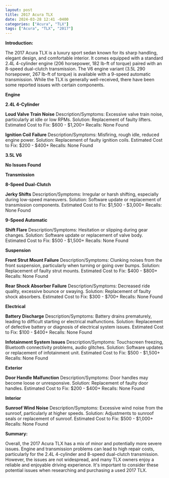 ```yaml
---
layout: post
title: 2017 Acura TLX
date: 2024-03-28 12:41 -0400
categories: ["Acura", "TLX"]
tags: ["Acura", "TLX", "2017"]
---
```

**Introduction:**

The 2017 Acura TLX is a luxury sport sedan known for its sharp handling, elegant design, and comfortable interior. It comes equipped with a standard 2.4L 4-cylinder engine (206 horsepower, 182 lb-ft of torque) paired with an 8-speed dual-clutch transmission. The V6 engine variant (3.5L 290 horsepower, 267 lb-ft of torque) is available with a 9-speed automatic transmission. While the TLX is generally well-received, there have been some reported issues with certain components.

**Engine**

**2.4L 4-Cylinder**

**Loud Valve Train Noise**
Description/Symptoms: Excessive valve train noise, particularly at idle or low RPMs.
Solution: Replacement of faulty lifters.
Estimated Cost to Fix: $600 - $1,200+
Recalls: None Found

**Ignition Coil Failure**
Description/Symptoms: Misfiring, rough idle, reduced engine power.
Solution: Replacement of faulty ignition coils.
Estimated Cost to Fix: $200 - $400+
Recalls: None Found

**3.5L V6**

**No Issues Found**

**Transmission**

**8-Speed Dual-Clutch**

**Jerky Shifts**
Description/Symptoms: Irregular or harsh shifting, especially during low-speed maneuvers.
Solution: Software update or replacement of transmission components.
Estimated Cost to Fix: $1,500 - $3,000+
Recalls: None Found

**9-Speed Automatic**

**Shift Flare**
Description/Symptoms: Hesitation or slipping during gear changes.
Solution: Software update or replacement of valve body.
Estimated Cost to Fix: $500 - $1,500+
Recalls: None Found

**Suspension**

**Front Strut Mount Failure**
Description/Symptoms: Clunking noises from the front suspension, particularly when turning or going over bumps.
Solution: Replacement of faulty strut mounts.
Estimated Cost to Fix: $400 - $800+
Recalls: None Found

**Rear Shock Absorber Failure**
Description/Symptoms: Decreased ride quality, excessive bounce or swaying.
Solution: Replacement of faulty shock absorbers.
Estimated Cost to Fix: $300 - $700+
Recalls: None Found

**Electrical**

**Battery Discharge**
Description/Symptoms: Battery drains prematurely, leading to difficult starting or electrical malfunctions.
Solution: Replacement of defective battery or diagnosis of electrical system issues.
Estimated Cost to Fix: $100 - $400+
Recalls: None Found

**Infotainment System Issues**
Description/Symptoms: Touchscreen freezing, Bluetooth connectivity problems, audio glitches.
Solution: Software updates or replacement of infotainment unit.
Estimated Cost to Fix: $500 - $1,500+
Recalls: None Found

**Exterior**

**Door Handle Malfunction**
Description/Symptoms: Door handles may become loose or unresponsive.
Solution: Replacement of faulty door handles.
Estimated Cost to Fix: $200 - $400+
Recalls: None Found

**Interior**

**Sunroof Wind Noise**
Description/Symptoms: Excessive wind noise from the sunroof, particularly at higher speeds.
Solution: Adjustments to sunroof seals or replacement of sunroof.
Estimated Cost to Fix: $500 - $1,000+
Recalls: None Found

**Summary:**

Overall, the 2017 Acura TLX has a mix of minor and potentially more severe issues. Engine and transmission problems can lead to high repair costs, particularly for the 2.4L 4-cylinder and 8-speed dual-clutch transmission. However, the issues are not widespread, and many TLX owners enjoy a reliable and enjoyable driving experience. It's important to consider these potential issues when researching and purchasing a used 2017 TLX.
